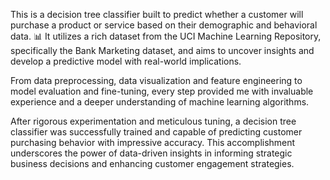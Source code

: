 This is a decision tree classifier built to predict whether a customer will purchase a product or service based on their demographic and behavioral data. 📊 It utilizes a rich dataset from the UCI Machine Learning Repository, specifically the Bank Marketing dataset, and aims to uncover insights and develop a predictive model with real-world implications.

From data preprocessing, data visualization and feature engineering to model evaluation and fine-tuning, every step provided me with invaluable experience and a deeper understanding of machine learning algorithms.

After rigorous experimentation and meticulous tuning, a decision tree classifier was successfully trained and capable of predicting customer purchasing behavior with impressive accuracy. This accomplishment underscores the power of data-driven insights in informing strategic business decisions and enhancing customer engagement strategies.
